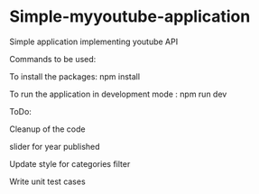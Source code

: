 # Simple-myyoutube-application
Simple application implementing youtube API

Commands to be used:

To install the packages: npm install

To run the application in development mode : npm run dev

ToDo:

Cleanup of the code

slider for year published

Update style for categories filter

Write unit test cases
